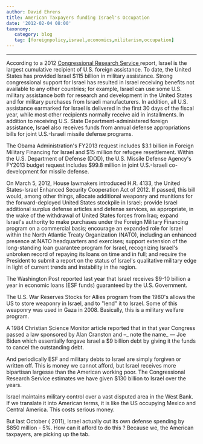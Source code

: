 ```yaml
---
author: David Ehrens
title: American Taxpayers funding Israel's Occupation
date: '2012-02-04 08:00'
taxonomy:
   category: blog
   tag: [foreignpolicy,israel,economics,militarism,occupation]
---
```

---

According to a 2012 [ Congressional Research Service ](http://assets.opencrs.com/rpts/RL33222_20120312.pdf) report, Israel is the largest cumulative recipient of U.S. foreign assistance. To date, the United States has provided Israel $115 billion in military assistance. Strong congressional support for Israel has resulted in Israel receiving benefits not available to any other countries; for example, Israel can use some U.S. military assistance both for research and development in the United States and for military purchases from Israeli manufacturers. In addition, all U.S. assistance earmarked for Israel is delivered in the first 30 days of the fiscal year, while most other recipients normally receive aid in installments. In addition to receiving U.S. State Department-administered foreign assistance, Israel also receives funds from annual defense appropriations bills for joint U.S.-Israeli missile defense programs.

The Obama Administration's FY2013 request includes $3.1 billion in Foreign Military Financing for Israel and $15 million for refugee resettlement. Within the U.S. Department of Defense (DOD), the U.S. Missile Defense Agency's FY2013 budget request includes $99.8 million in joint U.S.-Israeli co-development for missile defense.

On March 5, 2012, House lawmakers introduced H.R. 4133, the United States-Israel Enhanced Security Cooperation Act of 2012. If passed, this bill would, among other things, allocate additional weaponry and munitions for the forward-deployed United States stockpile in Israel; provide Israel additional surplus defense articles and defense services, as appropriate, in the wake of the withdrawal of United States forces from Iraq; expand Israel's authority to make purchases under the Foreign Military Financing program on a commercial basis; encourage an expanded role for Israel within the North Atlantic Treaty Organization (NATO), including an enhanced presence at NATO headquarters and exercises; support extension of the long-standing loan guarantee program for Israel, recognizing Israel's unbroken record of repaying its loans on time and in full; and require the President to submit a report on the status of Israel's qualitative military edge in light of current trends and instability in the region.

The Washington Post reported last year that Israel receives $9-10 billion a year in economic loans (ESF funds) guaranteed by the U.S. Government.

The U.S. War Reserves Stocks for Allies program from the 1980's allows the US to store weaponry in Israel, and to "lend" it to Israel. Some of this weaponry was used in Gaza in 2008. Basically, this is a military welfare program.

A 1984 Christian Science Monitor article reported that in that year Congress passed a law sponsored by Alan Cranston and &#8211;_ note the name_ &#8212; Joe Biden which essentially forgave Israel a $9 billion debt by giving it the funds to cancel the outstanding debt.

And periodically ESF and military debts to Israel are simply forgiven or written off. This is money we cannot afford, but Israel receives more bipartisan largesse than the American working poor. The Congressional Research Service estimates we have given $130 billion to Israel over the years.

Israel maintains military control over a vast disputed area in the West Bank. If we translate it into American terms, it is like the US occupying Mexico and Central America. This costs serious money.

But last October ( 2011), Israel actually cut its own defense spending by $850 million - 5%. How can it afford to do this ? Because we, the American taxpayers, are picking up the tab.
